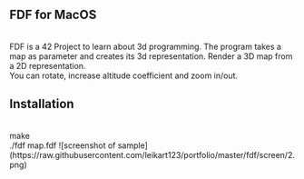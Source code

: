 <h2>FDF for MacOS</h2><br>
FDF is a 42 Project to learn about 3d programming. The program takes a map as parameter and creates its 3d representation. Render a 3D map from a 2D representation.<br>
You can rotate, increase altitude coefficient and zoom in/out.<br>
<h2>Installation</h2><br>
make<br>
./fdf map.fdf
![screenshot of sample](https://raw.githubusercontent.com/leikart123/portfolio/master/fdf/screen/2.png)

